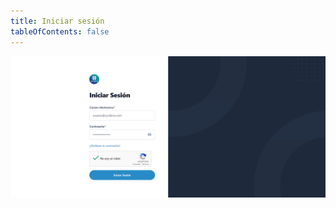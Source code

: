 ```yaml
---
title: Iniciar sesión
tableOfContents: false
---
```


<a href="/src/content/docs/img/how-to/login-and-signup/login.png" target="_blank">
    <img src="/src/content/docs/img/how-to/login-and-signup/login.png" alt="login">
</a>

